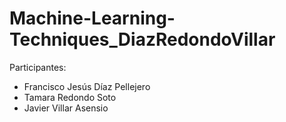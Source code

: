 # Machine-Learning-Techniques_DiazRedondoVillar
Participantes:
  - Francisco Jesús Díaz Pellejero
  - Tamara Redondo Soto
  - Javier Villar Asensio
